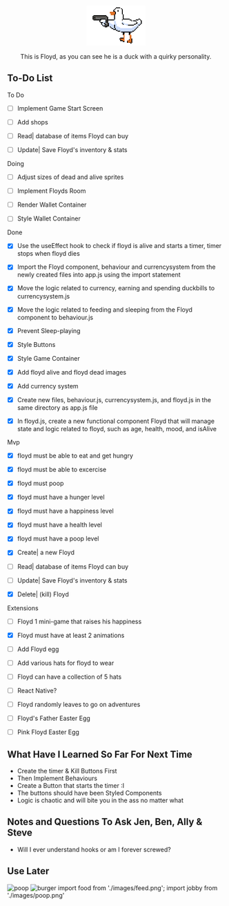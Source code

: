 
<div style="text-align:center;">
  <img src="/src/images/floyd.gif" alt="This is moving" />
</div>

<p align="center">
This is Floyd, as you can see he is a duck with a quirky personality. 
</p>

## To-Do List
To Do
- [ ] Implement Game Start Screen
- [ ] Add shops
- [ ] Read| database of items Floyd can buy
- [ ] Update| Save Floyd's inventory & stats



Doing
- [ ] Adjust sizes of dead and alive sprites
- [ ] Implement Floyds Room
- [ ] Render Wallet Container
- [ ] Style Wallet Container




Done
- [X] Use the useEffect hook to check if floyd is alive and starts a timer, timer stops when floyd dies
- [X] Import the Floyd component, behaviour and currencysystem from the newly created files into app.js using the import statement
- [X] Move the logic related to currency, earning and spending duckbills to currencysystem.js <!-- This good tho-->
- [X] Move the logic related to feeding and sleeping from the Floyd component to behaviour.js <!-- Why on earth did I think this would work-->
- [X] Prevent Sleep-playing <!-- kind of got this working? --> 
- [X] Style Buttons
- [X] Style Game Container
- [X] Add floyd alive and floyd dead images
- [X] Add currency system
- [X] Create new files, behaviour.js, currencysystem.js, and floyd.js in the same directory as app.js file
- [X] In floyd.js, create a new functional component Floyd that will manage state and logic related to floyd, such as age,  health, mood, and isAlive


Mvp
- [X] floyd must be able to eat and get hungry 
- [X] floyd must be able to excercise 
- [X] floyd must poop 
- [X] floyd must have a hunger level 
- [X] floyd must have a happiness level
- [X] floyd must have a health level
- [X] floyd must have a poop level
- [X] Create| a new Floyd
- [ ] Read| database of items Floyd can buy
- [ ] Update| Save Floyd's inventory & stats
- [X] Delete| (kill) Floyd


Extensions
- [ ] Floyd 1 mini-game that raises his happiness
- [X] Floyd must have at least 2 animations 
- [ ] Add Floyd egg
- [ ] Add various hats for floyd to wear
- [ ] Floyd can have a collection of 5 hats
- [ ] React Native?
- [ ] Floyd randomly leaves to go on adventures
- [ ] Floyd's Father Easter Egg
- [ ] Pink Floyd Easter Egg


## What Have I Learned So Far For Next Time

- Create the timer & Kill Buttons First
- Then Implement Behaviours
- Create a Button that starts the timer :I 
- The buttons should have been Styled Components
- Logic is chaotic and will bite you in the ass no matter what

## Notes and Questions To Ask Jen, Ben, Ally & Steve
- Will I ever understand hooks or am I forever screwed?


## Use Later
<img src={jobby} alt="poop" /> 
<img src={food} alt="burger" />
import food from './images/feed.png';
import jobby from './images/poop.png'